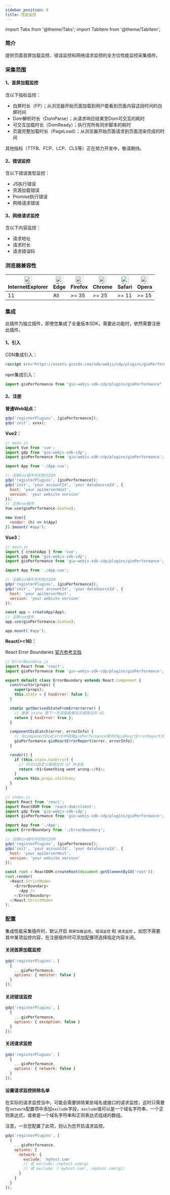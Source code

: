 ```yaml
---
sidebar_position: 8
title: 性能监控
---
```


import Tabs from '@theme/Tabs';
import TabItem from '@theme/TabItem';

### 简介

提供页面首屏加载监控、错误监控和网络请求监控的全方位性能监控采集插件。

### 采集范围

#### 1、首屏加载监控

含以下指标监控：

- 白屏时长（FP）；从浏览器开始页面加载到用户能看到页面内容这段时间的白屏时间
- Dom解析时长（DomParse）；从请求响应结束至Dom可交互的耗时
- 可交互加载时长（DomReady）；执行完所有同步脚本的耗时
- 页面完整加载时长（PageLoad）；从浏览器开始页面请求到页面渲染完成的时间

其他指标（TTFB、FCP、LCP、CLS等）正在努力开发中，敬请期待。

#### 2、错误监控

含以下错误类型监控：

- JS执行错误
- 资源加载错误
- Promise执行错误
- 网络请求错误

#### 3、网络请求监控

含以下内容监控：

- 请求地址
- 请求时长
- 请求错误码

### 浏览器兼容性

| [<img src="https://raw.githubusercontent.com/alrra/browser-logos/master/src//archive/internet-explorer_9-11/internet-explorer_9-11_48x48.png" alt="IE" width="24px" height="24px" />](http://godban.github.io/browsers-support-badges/)<br/>InternetExplorer | [<img src="https://raw.githubusercontent.com/alrra/browser-logos/master/src/edge/edge_48x48.png" alt="Edge" width="24px" height="24px" />](http://godban.github.io/browsers-support-badges/)<br/>Edge | [<img src="https://raw.githubusercontent.com/alrra/browser-logos/master/src/firefox/firefox_48x48.png" alt="Firefox" width="24px" height="24px" />](http://godban.github.io/browsers-support-badges/)<br/>Firefox | [<img src="https://raw.githubusercontent.com/alrra/browser-logos/master/src/chrome/chrome_48x48.png" alt="Chrome" width="24px" height="24px" />](http://godban.github.io/browsers-support-badges/)<br/>Chrome | [<img src="https://raw.githubusercontent.com/alrra/browser-logos/master/src/safari/safari_48x48.png" alt="Safari" width="24px" height="24px" />](http://godban.github.io/browsers-support-badges/)<br/>Safari | [<img src="https://raw.githubusercontent.com/alrra/browser-logos/master/src/opera/opera_48x48.png" alt="Opera" width="24px" height="24px" />](http://godban.github.io/browsers-support-badges/)<br/>Opera |
| --------- | --------- | --------- | --------- | --------- | --------- |
| 11 | All | >= 35 | >= 25 | >= 11 | >= 15 |

### 集成

此插件为独立插件，即使您集成了全量版本SDK，需要此功能时，依然需要注册此插件。

#### 1、引入

CDN集成引入：

```html
<script src="https://assets.giocdn.com/sdk/webjs/cdp/plugins/gioPerformance.js"></script>
```

npm集成引入：

```js
import gioPerformance from "gio-webjs-sdk-cdp/plugins/gioPerformance"
```

#### 2、注册

**普通Web站点：**

```js
gdp('registerPlugins', [gioPerformance]);
gdp('init', xxxx);
```

**Vue2：**

```js
// main.js
import Vue from 'vue';
import gdp from 'gio-webjs-sdk-cdp';
import gioPerformance from 'gio-webjs-sdk-cdp/plugins/gioPerformance';

import App from './App.vue';

// 注册Gio插件并初始化SDK
gdp('registerPlugins', [gioPerformance]);
gdp('init', 'your accountId', 'your dataSourceId', {
  host: 'your apiServerHost',
  version: 'your website version'
});
// 注册vue插件
Vue.use(gioPerformance.GioVue);

new Vue({
  render: (h) => h(App)
}).$mount('#app');
```

**Vue3：**

```js
// main.js
import { createApp } from 'vue';
import gdp from 'gio-webjs-sdk-cdp';
import gioPerformance from 'gio-webjs-sdk-cdp/plugins/gioPerformance';

import App from './App.vue';

// 注册Gio插件并初始化SDK
gdp('registerPlugins', [gioPerformance]);
gdp('init', 'your accountId', 'your dataSourceId', {
  host: 'your apiServerHost',
  version: 'your website version'
});

const app = createApp(App);
// 注册vue插件
app.use(gioPerformance.GioVue);

app.mount('#app');
```

**React(>=16)：**

React Error Boundaries [官方参考文档](https://zh-hans.reactjs.org/docs/error-boundaries.html)

```js
// ErrorBoundary.js
import React from 'react';
import gioPerformance from 'gio-webjs-sdk-cdp/plugins/gioPerformance';

export default class ErrorBoundary extends React.Component {
  constructor(props) {
    super(props);
    this.state = { hasError: false };
  }

  static getDerivedStateFromError(error) {
    // 更新 state 使下一次渲染能够显示报错后的 UI
    return { hasError: true };
  }

  componentDidCatch(error, errorInfo) {
    // 在componentDidCatch中调用gioPerformance提供的gioReactErrorReport方法上报错误
    gioPerformance.gioReactErrorReport(error, errorInfo);
  }

  render() {
    if (this.state.hasError) {
      // 你可以自定义报错后的 UI 并渲染
      return <h1>Something went wrong.</h1>;
    }
    return this.props.children;
  }
}
```

```js
// index.js
import React from 'react';
import ReactDOM from 'react-dom/client';
import gdp from 'gio-webjs-sdk-cdp';
import gioPerformance from 'gio-webjs-sdk-cdp/plugins/gioPerformance';

import App from './App';
import ErrorBoundary from './ErrorBoundary';

// 注册Gio插件并初始化SDK
gdp('registerPlugins', [gioPerformance]);
gdp('init', 'your accountId', 'your dataSourceId', {
  host: 'your apiServerHost',
  version: 'your website version'
});

const root = ReactDOM.createRoot(document.getElementById('root'));
root.render(
  <React.StrictMode>
    <ErrorBoundary>
      <App />
    </ErrorBoundary>
  </React.StrictMode>
);
```

### 配置

集成性能采集插件时，默认开启 `首屏加载监控`、`错误监控` 和 `请求监控` 。如您不需要其中某项监控内容，在注册插件时可添加配置项选择指定内容关闭。

#### 关闭首屏加载监控

```js
gdp('registerPlugins', [
  {
    ...gioPerformance,
    options: { monitor: false }
  }
]);
```

#### 关闭错误监控

```js
gdp('registerPlugins', [
  {
    ...gioPerformance,
    options: { exception: false }
  }
]);
```

#### 关闭请求监控

```js
gdp('registerPlugins', [
  {
    ...gioPerformance,
    options: { network: false }
  }
]);
```

#### 设置请求监控排除名单

在实际的请求监控当中，可能会需要排除某些域名或接口的请求监控，这时只需要在`network`配置项中添加`exclude`字段，`exclude`值可以是一个域名字符串、一个正则表达式，或者是一个域名字符串和正则表达式组成的数组。

注意，一旦您配置了此项，则认为您开启请求监控。

```js
gdp('registerPlugins', [
  {
    ...gioPerformance,
    options: {
      network: {
        exclude: 'myhost.com'
        // 或 exclude: /myhost.com/gi
        // 或 exclude: ['myhost.com', /myhost.com/gi]
      }
    }
  }
]);
```
